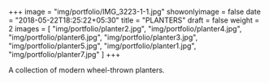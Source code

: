 +++
image = "img/portfolio/IMG_3223-1-1.jpg"
showonlyimage = false
date = "2018-05-22T18:25:22+05:30"
title = "PLANTERS"
draft = false
weight = 2
images = [ "img/portfolio/planter2.jpg", "img/portfolio/planter4.jpg", "img/portfolio/planter6.jpg", "img/portfolio/planter3.jpg", "img/portfolio/planter5.jpg", "img/portfolio/planter1.jpg", "img/portfolio/planter7.jpg" ]
+++
<!--more-->

A collection of modern wheel-thrown planters.